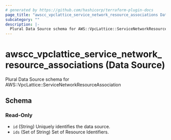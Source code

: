 ```yaml
---
# generated by https://github.com/hashicorp/terraform-plugin-docs
page_title: "awscc_vpclattice_service_network_resource_associations Data Source - terraform-provider-awscc"
subcategory: ""
description: |-
  Plural Data Source schema for AWS::VpcLattice::ServiceNetworkResourceAssociation
---
```


# awscc_vpclattice_service_network_resource_associations (Data Source)

Plural Data Source schema for AWS::VpcLattice::ServiceNetworkResourceAssociation



<!-- schema generated by tfplugindocs -->
## Schema

### Read-Only

- `id` (String) Uniquely identifies the data source.
- `ids` (Set of String) Set of Resource Identifiers.
